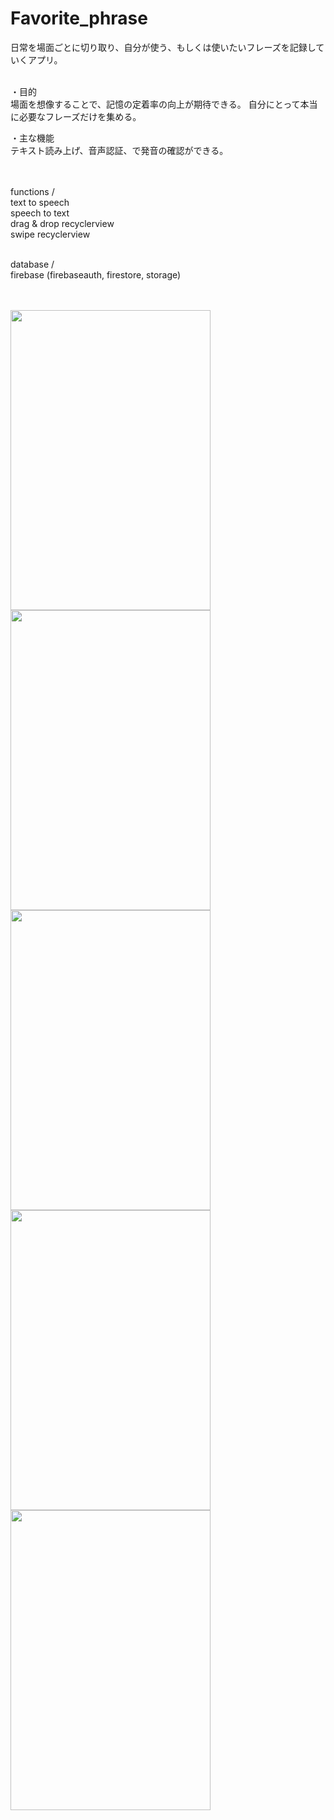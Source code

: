 # Favorite_phrase

日常を場面ごとに切り取り、自分が使う、もしくは使いたいフレーズを記録していくアプリ。
<br />
<br />

・目的<br />
場面を想像することで、記憶の定着率の向上が期待できる。
自分にとって本当に必要なフレーズだけを集める。

・主な機能<br />
テキスト読み上げ、音声認証、で発音の確認ができる。 
<br />
<br />
<br />

functions /<br />
text to speech<br />
speech to text<br />
drag & drop recyclerview<br />
swipe recyclerview<br />
<br />

database /<br />
firebase (firebaseauth, firestore, storage) 
<br />
<br />
<br />

<img src="https://user-images.githubusercontent.com/79197092/122663020-6901e000-d1d2-11eb-8fea-9ce2faf1fd73.jpg" width="320" height="480">
<img src="https://user-images.githubusercontent.com/79197092/122663023-7f0fa080-d1d2-11eb-8e87-49434a32d1b9.jpg" width="320" height="480">
<img src="https://user-images.githubusercontent.com/79197092/122663036-92227080-d1d2-11eb-8601-42d1c3958887.jpg" width="320" height="480">
<img src="https://user-images.githubusercontent.com/79197092/122663042-9d759c00-d1d2-11eb-94cf-e800394f6096.jpg" width="320" height="480">
<img src="https://user-images.githubusercontent.com/79197092/122662924-b762af00-d1d1-11eb-99e7-3c8b13a2a7b9.jpg" width="320" height="480">
